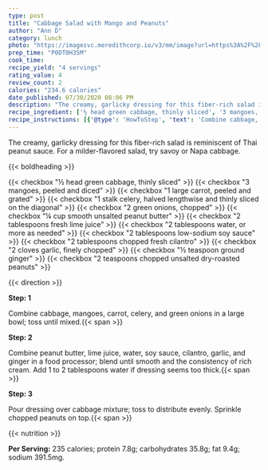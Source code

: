 ```yaml
---
type: post
title: "Cabbage Salad with Mango and Peanuts"
author: "Ann D"
category: lunch
photo: "https://imagesvc.meredithcorp.io/v3/mm/image?url=https%3A%2F%2Fimages.media-allrecipes.com%2Fuserphotos%2F4345068.jpg"
prep_time: "P0DT0H35M"
cook_time: 
recipe_yield: "4 servings"
rating_value: 4
review_count: 2
calories: "234.6 calories"
date_published: 07/30/2020 08:06 PM
description: "The creamy, garlicky dressing for this fiber-rich salad is reminiscent of Thai peanut sauce. For a milder-flavored salad, try savoy or Napa cabbage."
recipe_ingredient: ['½ head green cabbage, thinly sliced', '3 mangoes, peeled and diced', '1 large carrot, peeled and grated', '1 stalk celery, halved lengthwise and thinly sliced on the diagonal', '2 green onions, chopped', '¼ cup smooth unsalted peanut butter', '2 tablespoons fresh lime juice', '2 tablespoons water, or more as needed', '2 tablespoons low-sodium soy sauce', '2 tablespoons chopped fresh cilantro', '2 cloves garlic, finely chopped', '½ teaspoon ground ginger', '2 teaspoons chopped unsalted dry-roasted peanuts']
recipe_instructions: [{'@type': 'HowToStep', 'text': 'Combine cabbage, mangoes, carrot, celery, and green onions in a large bowl; toss until mixed.\n'}, {'@type': 'HowToStep', 'text': 'Combine peanut butter, lime juice, water, soy sauce, cilantro, garlic, and ginger in a food processor; blend until smooth and the consistency of rich cream. Add 1 to 2 tablespoons water if dressing seems too thick.\n'}, {'@type': 'HowToStep', 'text': 'Pour dressing over cabbage mixture; toss to distribute evenly. Sprinkle chopped peanuts on top.\n'}]
---
```


The creamy, garlicky dressing for this fiber-rich salad is reminiscent of Thai peanut sauce. For a milder-flavored salad, try savoy or Napa cabbage. 

{{< boldheading >}}

{{< checkbox "½ head green cabbage, thinly sliced" >}}
{{< checkbox "3  mangoes, peeled and diced" >}}
{{< checkbox "1 large carrot, peeled and grated" >}}
{{< checkbox "1 stalk celery, halved lengthwise and thinly sliced on the diagonal" >}}
{{< checkbox "2  green onions, chopped" >}}
{{< checkbox "¼ cup smooth unsalted peanut butter" >}}
{{< checkbox "2 tablespoons fresh lime juice" >}}
{{< checkbox "2 tablespoons water, or more as needed" >}}
{{< checkbox "2 tablespoons low-sodium soy sauce" >}}
{{< checkbox "2 tablespoons chopped fresh cilantro" >}}
{{< checkbox "2 cloves garlic, finely chopped" >}}
{{< checkbox "½ teaspoon ground ginger" >}}
{{< checkbox "2 teaspoons chopped unsalted dry-roasted peanuts" >}}


{{< direction >}}

**Step: 1**

Combine cabbage, mangoes, carrot, celery, and green onions in a large bowl; toss until mixed.{{< span >}}

**Step: 2**

Combine peanut butter, lime juice, water, soy sauce, cilantro, garlic, and ginger in a food processor; blend until smooth and the consistency of rich cream. Add 1 to 2 tablespoons water if dressing seems too thick.{{< span >}}

**Step: 3**

Pour dressing over cabbage mixture; toss to distribute evenly. Sprinkle chopped peanuts on top.{{< span >}}

{{< nutrition >}}

**Per Serving:** 235 calories; protein 7.8g; carbohydrates 35.8g; fat 9.4g; sodium 391.5mg.